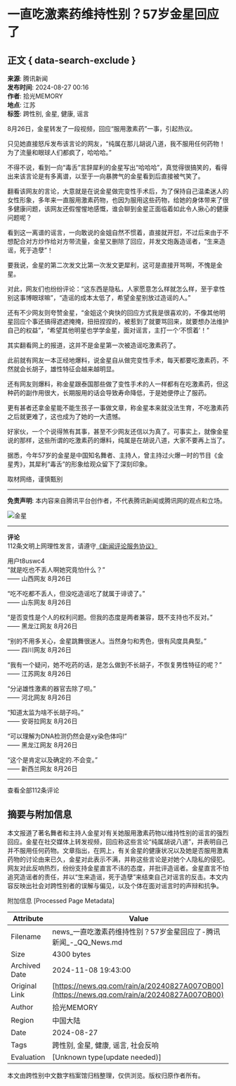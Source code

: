 # 一直吃激素药维持性别？57岁金星回应了

## 正文 { data-search-exclude }


**来源**: 腾讯新闻  
**发布时间**: 2024-08-27 00:16  
**作者**: 拾光MEMORY  
**地点**: 江苏  
**标签**: 跨性别, 金星, 健康, 谣言  

8月26日，金星转发了一段视频，回应“服用激素药”一事，引起热议。

只见她直接怒斥发布该言论的网友，“纯属在那儿胡说八道，我不服用任何药物！为了流量和眼球人们都疯了，哈哈哈。”

不得不说，看到一向“毒舌”言辞犀利的金星写出“哈哈哈”，真觉得很搞笑的，看得出来该言论是有多离谱，以至于一向暴脾气的金星看到后直接被气笑了。

翻看该网友的言论，大意就是在说金星做完变性手术后，为了保持自己温柔迷人的女性形象，多年来一直服用激素药物，也因为服用这些药物，给她的身体带来了很多健康问题，该网友还假惺惺地感慨，谁会聊到金星正面临着如此令人揪心的健康问题呢？

看到这一离谱的谣言，一向敢说的金姐自然不惯着，直接就开怼，不过后来由于不想配合对方炒作给对方带流量，金星又删除了回应，并发文炮轰造谣者，“生来造谣，死于造孽”！

要我说，金星的第二次发文比第一次发文更犀利，这可是直接开骂啊，不愧是金星。

对此，网友们也纷纷评论：“这东西是隐私，人家愿意怎么样就怎么样，至于拿性别这事博眼球嘛 ​ ​”，“造谣的成本太低了，希望金星别放过造谣的人。”

还有不少网友则夸赞金星，“金姐这个爽快的回应方式我是很喜欢的，不像其他明星回应个事还搞得遮遮掩掩，扭扭捏捏的，被惹到了就要骂回来，就要想办法维护自己的权益 ​”，“希望其他明星也学学金星，面对谣言，主打一个‘不惯着’！”

其实翻看网上的报道，这并不是金星第一次被造谣吃激素药了。

此前就有网友一本正经地爆料，说金星自从做完变性手术，每天都要吃激素药，不然就会长胡子，雄性特征会越来越明显。

还有网友则爆料，称金星跟泰国那些做了变性手术的人一样都有在吃激素药，但这种药的副作用很大，长期服用的话会导致寿命降低，于是她便停止了服药。

更有甚者还拿金星能不能生孩子一事做文章，称金星本来就没法生育，不吃激素药之后就更难了，这也成为了她的一大遗憾。

好家伙，一个个说得煞有其事，甚至不少网友还信以为真了。可事实上，就像金星说的那样，这些所谓的吃激素药的爆料，纯属是在胡说八道，大家不要再上当了。

据悉，今年57岁的金星是中国知名舞者、主持人，曾主持过火爆一时的节目《金星秀》，其犀利“毒舌”的形象给观众留下了深刻印象。

取材网络，谨慎甄别

---

**免责声明**: 本内容来自腾讯平台创作者，不代表腾讯新闻或腾讯网的观点和立场。

![金星](https://inews.gtimg.com/newsapp_bt/0/1012205723968_6694/0)

---

**评论**  
112条文明上网理性发言，请遵守[《新闻评论服务协议》](https://new.qq.com/static/coralinfo.htm)

用户t8uswc4  
“就是吃也不丢人啊她究竟怕什么？”  
—— 山西网友 8月26日

“吃不吃都不丢人，但没吃造谣吃了就属于诽谤了。”  
—— 山东网友 8月26日

“是否变性是个人的权利问题。但我的态度是两者兼容，既不支持也不反对。”  
—— 黑龙江网友 8月26日

“别的不用多关心，金星跳舞很迷人。当然身匀和秀色，很有风度具典型。”  
—— 四川网友 8月26日

“我有一个疑问，她不吃药的话，是怎么做到不长胡子，不恢复男性特征的呢？”  
—— 江苏网友 8月26日

“分泌雄性激素的器官去除了呗。”  
—— 河北网友 8月26日

“知道太监为啥不长胡子吗。”  
—— 安哥拉网友 8月26日

“可以理解为DNA检测仍然会是xy染色体吗!”  
—— 黑龙江网友 8月26日

“这个是肯定以及确定的.不会变。”  
—— 新西兰网友 8月26日

---

查看全部112条评论

## 摘要与附加信息

<!-- tcd_abstract -->
本文报道了著名舞者和主持人金星对有关她服用激素药物以维持性别的谣言的强烈回应。金星在社交媒体上转发视频，回应称这些言论“纯属胡说八道”，并表明自己并不服用任何药物。文章指出，在网上，有关金星的健康状况以及她是否服用激素药物的讨论由来已久，金星对此表示不满，并称这些言论是对她个人隐私的侵犯。网友对此反响热烈，纷纷支持金星直言不讳的态度，并批评造谣者。金星直言不怕追究造谣者的责任，并以“生来造谣，死于造孽”来结束自己对谣言的反击。本文内容反映出社会对跨性别者的误解与偏见，以及个体在面对谣言时的声辩和抗争。
<!-- tcd_abstract_end -->

附加信息 [Processed Page Metadata]

| Attribute       | Value                                  |
|-----------------|----------------------------------------|
| Filename        | news_一直吃激素药维持性别？57岁金星回应了-腾讯新闻_-_QQ_News.md                             |
| Size            | 4300 bytes                           |
| Archived Date   | 2024-11-08 19:43:00                             |
| Original Link   | [https://news.qq.com/rain/a/20240827A007OB00](https://news.qq.com/rain/a/20240827A007OB00)                       |
| Author          | 拾光MEMORY                               |
| Region          | 中国大陆                               |
| Date            | 2024-08-27                                 |
| Tags            | 跨性别, 金星, 健康, 谣言, 社会反响                                 |
| Evaluation            | [Unknown type(update needed)]                                 |
<!-- tcd_table_end -->

本文由跨性别中文数字档案馆归档整理，仅供浏览。版权归原作者所有。
